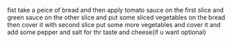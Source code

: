 fist take a peice of bread 
and then apply tomato sauce on the  first slice and green sauce on the other slice
and put some sliced vegetables on the bread
then cover it with second slice 
put some more vegetables and cover it 
and add some pepper and salt for thr taste and cheese(if u want optional)

